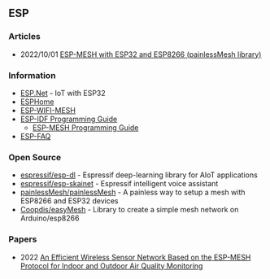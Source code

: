 ## ESP


### Articles
- 2022/10/01 [ESP-MESH with ESP32 and ESP8266 (painlessMesh library)](https://espitek.com/en/esp32-en/esp-mesh-with-esp32-and-esp8266-painlessmesh-library/)


### Information
- [ESP.Net](http://esp32.net/) - IoT with ESP32
- [ESPHome](https://esphome.io/)
- [ESP-WIFI-MESH](https://www.espressif.com/en/products/sdks/esp-wifi-mesh/overview)
- [ESP-IDF Programming Guide](https://docs.espressif.com/projects/esp-idf/en/v4.2.3/esp32/index.html)
	- [ESP-MESH Programming Guide](https://docs.espressif.com/projects/esp-idf/en/v4.2.3/esp32/api-reference/network/esp_mesh.html)
- [ESP-FAQ](https://espressif-docs.readthedocs-hosted.com/projects/espressif-esp-faq/en/latest/index.html)


### Open Source
- [espressif/esp-dl](https://github.com/espressif/esp-dl) - Espressif deep-learning library for AIoT applications
- [espressif/esp-skainet](https://github.com/espressif/esp-skainet) - Espressif intelligent voice assistant
- [painlessMesh/painlessMesh](https://gitlab.com/painlessMesh/painlessMesh) - A painless way to setup a mesh with ESP8266 and ESP32 devices
- [Coopdis/easyMesh](https://github.com/Coopdis/easyMesh) - Library to create a simple mesh network on Arduino/esp8266


### Papers
- 2022 [An Efficient Wireless Sensor Network Based on the ESP-MESH Protocol for Indoor and Outdoor Air Quality Monitoring](https://www.mdpi.com/2071-1050/14/24/16630/pdf)
